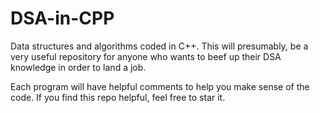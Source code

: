 # DSA-in-CPP
Data structures and algorithms coded in C++. This will presumably, be a very useful repository for anyone who wants to beef up their DSA knowledge in order to land a job. 

Each program will have helpful comments to help you make sense of the code. If you find this repo helpful, feel free to star it.
